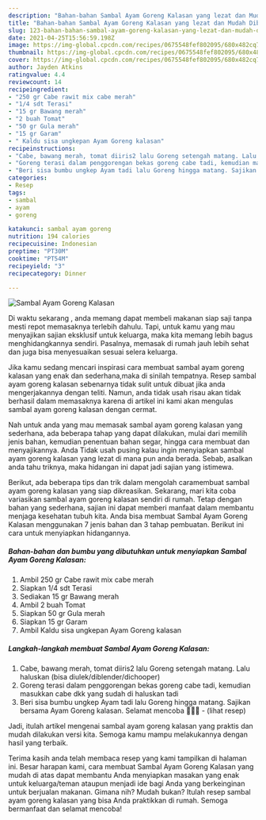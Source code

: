 ```yaml
---
description: "Bahan-bahan Sambal Ayam Goreng Kalasan yang lezat dan Mudah Dibuat"
title: "Bahan-bahan Sambal Ayam Goreng Kalasan yang lezat dan Mudah Dibuat"
slug: 123-bahan-bahan-sambal-ayam-goreng-kalasan-yang-lezat-dan-mudah-dibuat
date: 2021-04-25T15:56:59.198Z
image: https://img-global.cpcdn.com/recipes/0675548fef802095/680x482cq70/sambal-ayam-goreng-kalasan-foto-resep-utama.jpg
thumbnail: https://img-global.cpcdn.com/recipes/0675548fef802095/680x482cq70/sambal-ayam-goreng-kalasan-foto-resep-utama.jpg
cover: https://img-global.cpcdn.com/recipes/0675548fef802095/680x482cq70/sambal-ayam-goreng-kalasan-foto-resep-utama.jpg
author: Jayden Atkins
ratingvalue: 4.4
reviewcount: 14
recipeingredient:
- "250 gr Cabe rawit mix cabe merah"
- "1/4 sdt Terasi"
- "15 gr Bawang merah"
- "2 buah Tomat"
- "50 gr Gula merah"
- "15 gr Garam"
- " Kaldu sisa ungkepan Ayam Goreng kalasan"
recipeinstructions:
- "Cabe, bawang merah, tomat diiris2 lalu Goreng setengah matang. Lalu haluskan (bisa diulek/diblender/dichooper)"
- "Goreng terasi dalam penggorengan bekas goreng cabe tadi, kemudian masukkan cabe dkk yang sudah di haluskan tadi"
- "Beri sisa bumbu ungkep Ayam tadi lalu Goreng hingga matang. Sajikan bersama Ayam Goreng kalasan. Selamat mencoba 🥰🥰🥰           (lihat resep)"
categories:
- Resep
tags:
- sambal
- ayam
- goreng

katakunci: sambal ayam goreng 
nutrition: 194 calories
recipecuisine: Indonesian
preptime: "PT30M"
cooktime: "PT54M"
recipeyield: "3"
recipecategory: Dinner

---
```



![Sambal Ayam Goreng Kalasan](https://img-global.cpcdn.com/recipes/0675548fef802095/680x482cq70/sambal-ayam-goreng-kalasan-foto-resep-utama.jpg)

Di waktu  sekarang , anda memang dapat membeli makanan siap saji tanpa mesti repot memasaknya terlebih dahulu. Tapi, untuk kamu yang mau menyajikan sajian eksklusif untuk keluarga, maka kita memang lebih bagus menghidangkannya sendiri. Pasalnya, memasak di rumah jauh lebih sehat dan juga bisa menyesuaikan sesuai selera keluarga.

Jika kamu sedang mencari inspirasi cara membuat sambal ayam goreng kalasan yang enak dan sederhana,maka di sinilah tempatnya. Resep sambal ayam goreng kalasan  sebenarnya tidak sulit untuk dibuat jika anda mengerjakannya dengan teliti. Namun, anda tidak usah risau akan tidak berhasil dalam memasaknya 
karena di artikel ini kami akan mengulas sambal ayam goreng kalasan dengan cermat.  



Nah untuk anda yang mau memasak sambal ayam goreng kalasan yang sederhana, ada beberapa tahap yang dapat dilakukan, mulai dari memilih jenis bahan, kemudian penentuan bahan segar, hingga cara membuat dan menyajikannya. Anda Tidak usah pusing kalau ingin menyiapkan sambal ayam goreng kalasan yang lezat di mana pun anda berada. Sebab, asalkan anda  tahu triknya, maka hidangan ini dapat jadi sajian yang istimewa.

Berikut, ada beberapa tips dan trik dalam mengolah caramembuat sambal ayam goreng kalasan yang siap dikreasikan. Sekarang, mari kita coba variasikan sambal ayam goreng kalasan sendiri di rumah. Tetap dengan bahan yang sederhana, sajian ini dapat memberi manfaat dalam membantu menjaga kesehatan tubuh kita. Anda bisa membuat Sambal Ayam Goreng Kalasan menggunakan 7 jenis bahan dan 3 tahap pembuatan. Berikut ini cara untuk menyiapkan hidangannya.

<!--inarticleads1-->

##### Bahan-bahan dan bumbu yang dibutuhkan untuk menyiapkan Sambal Ayam Goreng Kalasan:

1. Ambil 250 gr Cabe rawit mix cabe merah
1. Siapkan 1/4 sdt Terasi
1. Sediakan 15 gr Bawang merah
1. Ambil 2 buah Tomat
1. Siapkan 50 gr Gula merah
1. Siapkan 15 gr Garam
1. Ambil  Kaldu sisa ungkepan Ayam Goreng kalasan




<!--inarticleads2-->

##### Langkah-langkah membuat Sambal Ayam Goreng Kalasan:

1. Cabe, bawang merah, tomat diiris2 lalu Goreng setengah matang. Lalu haluskan (bisa diulek/diblender/dichooper)
1. Goreng terasi dalam penggorengan bekas goreng cabe tadi, kemudian masukkan cabe dkk yang sudah di haluskan tadi
1. Beri sisa bumbu ungkep Ayam tadi lalu Goreng hingga matang. Sajikan bersama Ayam Goreng kalasan. Selamat mencoba 🥰🥰🥰 -           (lihat resep)




Jadi, itulah artikel mengenai  sambal ayam goreng kalasan  yang praktis dan mudah dilakukan versi kita. Semoga kamu mampu melakukannya dengan hasil yang terbaik. 

Terima kasih anda telah membaca resep yang kami tampilkan di halaman ini. Besar harapan kami, cara membuat  Sambal Ayam Goreng Kalasan yang mudah di atas dapat membantu Anda menyiapkan masakan yang enak untuk keluarga/teman ataupun menjadi ide bagi Anda yang berkeinginan untuk berjualan makanan. Gimana nih? Mudah bukan? Itulah resep sambal ayam goreng kalasan yang bisa Anda praktikkan di rumah. Semoga bermanfaat dan selamat mencoba!

